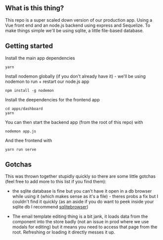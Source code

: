 ## What is this thing?

This repo is a super scaled down version of our production app. Using a Vue front end and an node.js backend using express and Sequelize. To make things simple we'll be using sqlite, a little file-based database.

## Getting started

Install the main app dependencies

```
yarn
```

Install nodemon globally (if you don't already have it) - we'll be using nodemon to run + restart our node.js app

```
npm install -g nodemon
```

Install the deependencies for the frontend app

```
cd apps/dashboard
yarn
```

You can then start the backend app (from the root of this repo) with

```
nodemon app.js
```

And thee frontend with

```
yarn run serve
```


## Gotchas

This was thrown together stupidly quickly so there are some little gotchas (feel free to add more to this list if you find them):

- the sqlite database is fine but you can't have it open in a db browser while using it (which makes sense as it's a file) - theres probs a fix but I couldn't find it quickly (as an aside if you do want to peek inside your sqlite db I recommend [sqlitebrowser](https://sqlitebrowser.org/))

- The email template editing thing is a bit jank, it loads data from the component into the store badly (not an issue in prod where we use modals for editing) but it means you need to access that page from the root. Refreshing or loading it directly messes it up. 